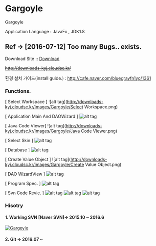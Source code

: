# Gargoyle
Gargoyle


Application Language : JavaFx , JDK1.8



## Ref -> [2016-07-12] Too many Bugs.. exists.


Download Site ::  [Download](https://github.com/callakrsos/Gargoyle/releases/download/PreGargoyle-v1.1.1/Gargoyle-1.1.1.exe)

~~http://downloads-kyj.cloudsc.kr/~~
              


환경 설치 가이드(install guide.) :  http://cafe.naver.com/bluegrayfn1yo/1361



### Functions.

[ Select Workspace ]
![alt tag](http://downloads-kyj.cloudsc.kr/images/Gargoyle/Select Workspace.png)

[ Application Main And DAOWizard ]
![alt tag](http://downloads-kyj.cloudsc.kr/images/Gargoyle/MainBoard.png)

[ Java Code Viewer]
![alt tag](http://downloads-kyj.cloudsc.kr/images/Gargoyle/Java Code Viewer.png)


[ Select Skin ]
![alt tag](http://downloads-kyj.cloudsc.kr/images/Gargoyle/Skins.png)

[ Database ]
![alt tag](http://downloads-kyj.cloudsc.kr/images/Gargoyle/database.png)

[ Create Value Object ]
![alt tag](http://downloads-kyj.cloudsc.kr/images/Gargoyle/Create Value Object.png)


[ DAO WizardView ] 
![alt tag](http://downloads-kyj.cloudsc.kr/images/Gargoyle/DAOWizard.png)


[ Program Spec.  ] 
![alt tag](http://downloads-kyj.cloudsc.kr/images/Gargoyle/ProgramSpec.png)

[ Svn Code Revie.  ] 
![alt tag](http://downloads-kyj.cloudsc.kr/images/Gargoyle/SvnCommitInfoChart.png)
![alt tag](http://downloads-kyj.cloudsc.kr/images/Gargoyle/SvnCommitInfoChart2.png)
![alt tag](http://downloads-kyj.cloudsc.kr/images/Gargoyle/SvnCodeReview.png)



### Hisotry

#### 1. Working SVN [Naver SVN]-> 2015.10 ~ 2016.6

[![Gargoyle](http://downloads-kyj.cloudsc.kr/images/Gargoyle/Gargoyle_Gource.png)](https://youtu.be/iaYnZt66nSU " Watch")


#### 2. Git -> 2016.07 ~
